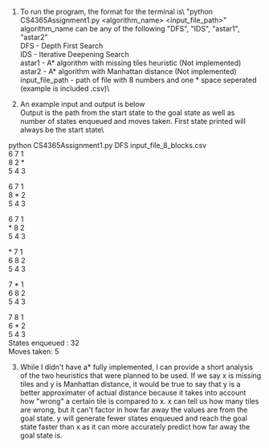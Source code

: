 1. To run the program, the format for the terminal is\ 
"python CS4365Assignment1.py <algorithm_name> <input_file_path>"\
algorithm_name can be any of the following "DFS", "IDS", "astar1", "astar2" \
DFS - Depth First Search\
IDS - Iterative Deepening Search\
astar1 - A* algorithm with missing tiles heuristic (Not implemented)\
astar2 - A* algorithm with Manhattan distance (Not implemented)\
input_file_path - path of file with 8 numbers and one * space seperated (example is included .csv)\

2. An example input and output is below\
Output is the path from the start state to the goal state as well as number of states enqueued and moves taken. First state printed will always be the start state\

python CS4365Assignment1.py DFS input_file_8_blocks.csv  
6 7 1\
8 2 \*\
5 4 3

6 7 1\
8 \* 2\
5 4 3

6 7 1\
\* 8 2\
5 4 3

\* 7 1\
6 8 2\
5 4 3

7 \* 1\
6 8 2\
5 4 3

7 8 1\
6 \* 2\
5 4 3\
States enqueued :  32\
Moves taken:  5

3. While I didn't have a* fully implemented, I can provide a short analysis of the two heuristics that were planned to be used. If we say x is missing tiles and y is Manhattan distance, it would be true to say that y is a better approximater of actual distance because it takes into account how "wrong" a certain tile is compared to x. x can tell us how many tiles are wrong, but it can't factor in how far away the values are from the goal state. y will generate fewer states enqueued and reach the goal state faster than x as it can more accurately predict how far away the goal state is.